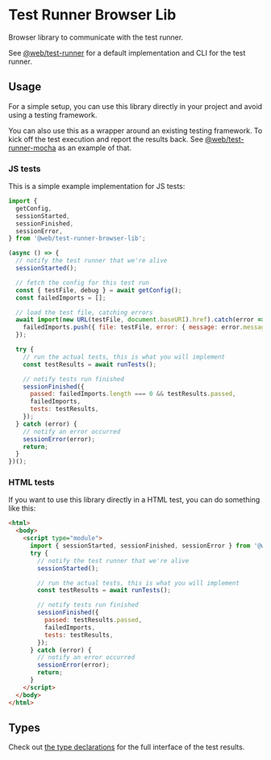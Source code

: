 # Test Runner Browser Lib

Browser library to communicate with the test runner.

See [@web/test-runner](https://github.com/modernweb-dev/web/tree/master/packages/test-runner) for a default implementation and CLI for the test runner.

## Usage

For a simple setup, you can use this library directly in your project and avoid using a testing framework.

You can also use this as a wrapper around an existing testing framework. To kick off the test execution and report the results back. See [@web/test-runner-mocha](https://github.com/modernweb-dev/web/tree/master/packages/test-runner-mocha) as an example of that.

### JS tests

This is a simple example implementation for JS tests:

```js
import {
  getConfig,
  sessionStarted,
  sessionFinished,
  sessionError,
} from '@web/test-runner-browser-lib';

(async () => {
  // notify the test runner that we're alive
  sessionStarted();

  // fetch the config for this test run
  const { testFile, debug } = await getConfig();
  const failedImports = [];

  // load the test file, catching errors
  await import(new URL(testFile, document.baseURI).href).catch(error => {
    failedImports.push({ file: testFile, error: { message: error.message, stack: error.stack } });
  });

  try {
    // run the actual tests, this is what you will implement
    const testResults = await runTests();

    // notify tests run finished
    sessionFinished({
      passed: failedImports.length === 0 && testResults.passed,
      failedImports,
      tests: testResults,
    });
  } catch (error) {
    // notify an error occurred
    sessionError(error);
    return;
  }
})();
```

### HTML tests

If you want to use this library directly in a HTML test, you can do something like this:

```html
<html>
  <body>
    <script type="module">
      import { sessionStarted, sessionFinished, sessionError } from '@web/test-runner-browser-lib';
      try {
        // notify the test runner that we're alive
        sessionStarted();

        // run the actual tests, this is what you will implement
        const testResults = await runTests();

        // notify tests run finished
        sessionFinished({
          passed: testResults.passed,
          failedImports,
          tests: testResults,
        });
      } catch (error) {
        // notify an error occurred
        sessionError(error);
        return;
      }
    </script>
  </body>
</html>
```

## Types

Check out [the type declarations](./src/types.ts) for the full interface of the test results.
